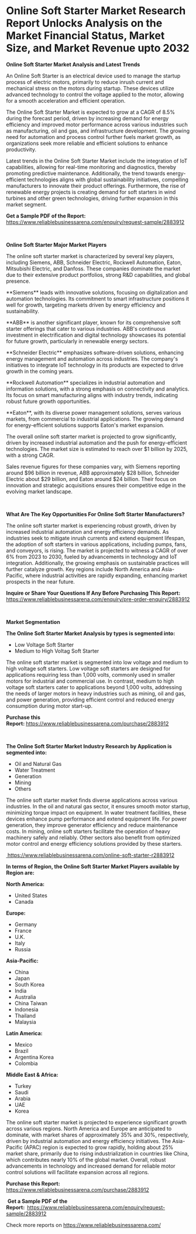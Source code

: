 <p><h1>Online Soft Starter Market Research Report Unlocks Analysis on the Market Financial Status, Market Size, and Market Revenue upto 2032</h1></p><p><strong>Online Soft Starter Market Analysis and Latest Trends</strong></p>
<p><p>An Online Soft Starter is an electrical device used to manage the startup process of electric motors, primarily to reduce inrush current and mechanical stress on the motors during startup. These devices utilize advanced technology to control the voltage applied to the motor, allowing for a smooth acceleration and efficient operation. </p><p>The Online Soft Starter Market is expected to grow at a CAGR of 8.5% during the forecast period, driven by increasing demand for energy efficiency and improved motor performance across various industries such as manufacturing, oil and gas, and infrastructure development. The growing need for automation and process control further fuels market growth, as organizations seek more reliable and efficient solutions to enhance productivity.</p><p>Latest trends in the Online Soft Starter Market include the integration of IoT capabilities, allowing for real-time monitoring and diagnostics, thereby promoting predictive maintenance. Additionally, the trend towards energy-efficient technologies aligns with global sustainability initiatives, compelling manufacturers to innovate their product offerings. Furthermore, the rise of renewable energy projects is creating demand for soft starters in wind turbines and other green technologies, driving further expansion in this market segment.</p></p>
<p><strong>Get a Sample PDF of the Report:&nbsp;</strong> <a href="https://www.reliablebusinessarena.com/enquiry/request-sample/2883912?utm_campaign=2146&utm_medium=2&utm_source=Github&utm_content=ia&utm_term=13032025&utm_id=online-soft-starter">https://www.reliablebusinessarena.com/enquiry/request-sample/2883912</a></p>
<p>&nbsp;</p>
<p><strong>Online Soft Starter Major Market Players</strong></p>
<p><p>The online soft starter market is characterized by several key players, including Siemens, ABB, Schneider Electric, Rockwell Automation, Eaton, Mitsubishi Electric, and Danfoss. These companies dominate the market due to their extensive product portfolios, strong R&D capabilities, and global presence.</p><p>**Siemens** leads with innovative solutions, focusing on digitalization and automation technologies. Its commitment to smart infrastructure positions it well for growth, targeting markets driven by energy efficiency and sustainability.</p><p>**ABB** is another significant player, known for its comprehensive soft starter offerings that cater to various industries. ABB's continuous investment in electrification and digital technology showcases its potential for future growth, particularly in renewable energy sectors.</p><p>**Schneider Electric** emphasizes software-driven solutions, enhancing energy management and automation across industries. The company's initiatives to integrate IoT technology in its products are expected to drive growth in the coming years.</p><p>**Rockwell Automation** specializes in industrial automation and information solutions, with a strong emphasis on connectivity and analytics. Its focus on smart manufacturing aligns with industry trends, indicating robust future growth opportunities.</p><p>**Eaton**, with its diverse power management solutions, serves various markets, from commercial to industrial applications. The growing demand for energy-efficient solutions supports Eaton's market expansion.</p><p>The overall online soft starter market is projected to grow significantly, driven by increased industrial automation and the push for energy-efficient technologies. The market size is estimated to reach over $1 billion by 2025, with a strong CAGR.</p><p>Sales revenue figures for these companies vary, with Siemens reporting around $96 billion in revenue, ABB approximately $28 billion, Schneider Electric about $29 billion, and Eaton around $24 billion. Their focus on innovation and strategic acquisitions ensures their competitive edge in the evolving market landscape.</p></p>
<p>&nbsp;</p>
<p><strong>What Are The Key Opportunities For Online Soft Starter Manufacturers?</strong></p>
<p><p>The online soft starter market is experiencing robust growth, driven by increased industrial automation and energy efficiency demands. As industries seek to mitigate inrush currents and extend equipment lifespan, the adoption of soft starters in various applications, including pumps, fans, and conveyors, is rising. The market is projected to witness a CAGR of over 6% from 2023 to 2030, fueled by advancements in technology and IoT integration. Additionally, the growing emphasis on sustainable practices will further catalyze growth. Key regions include North America and Asia-Pacific, where industrial activities are rapidly expanding, enhancing market prospects in the near future.</p></p>
<p><strong>Inquire or Share Your Questions If Any Before Purchasing This Report:</strong> <a href="https://www.reliablebusinessarena.com/enquiry/pre-order-enquiry/2883912?utm_campaign=2146&utm_medium=2&utm_source=Github&utm_content=ia&utm_term=13032025&utm_id=online-soft-starter">https://www.reliablebusinessarena.com/enquiry/pre-order-enquiry/2883912</a></p>
<p>&nbsp;</p>
<p><strong>Market Segmentation</strong></p>
<p><strong>The Online Soft Starter Market Analysis by types is segmented into:</strong></p>
<p><ul><li>Low Voltage Soft Starter</li><li>Medium to High Voltag Soft Starter</li></ul></p>
<p><p>The online soft starter market is segmented into low voltage and medium to high voltage soft starters. Low voltage soft starters are designed for applications requiring less than 1,000 volts, commonly used in smaller motors for industrial and commercial use. In contrast, medium to high voltage soft starters cater to applications beyond 1,000 volts, addressing the needs of larger motors in heavy industries such as mining, oil and gas, and power generation, providing efficient control and reduced energy consumption during motor start-up.</p></p>
<p><strong>Purchase this Report:&nbsp;</strong><a href="https://www.reliablebusinessarena.com/purchase/2883912?utm_campaign=2146&utm_medium=2&utm_source=Github&utm_content=ia&utm_term=13032025&utm_id=online-soft-starter">https://www.reliablebusinessarena.com/purchase/2883912</a></p>
<p>&nbsp;</p>
<p><strong>The Online Soft Starter Market Industry Research by Application is segmented into:</strong></p>
<p><ul><li>Oil and Natural Gas</li><li>Water Treatment</li><li>Generation</li><li>Mining</li><li>Others</li></ul></p>
<p><p>The online soft starter market finds diverse applications across various industries. In the oil and natural gas sector, it ensures smooth motor startup, minimizing torque impact on equipment. In water treatment facilities, these devices enhance pump performance and extend equipment life. For power generation, they improve generator efficiency and reduce maintenance costs. In mining, online soft starters facilitate the operation of heavy machinery safely and reliably. Other sectors also benefit from optimized motor control and energy efficiency solutions provided by these starters.</p></p>
<p><a href="https://www.reliablebusinessarena.com/online-soft-starter-r2883912?utm_campaign=2146&utm_medium=2&utm_source=Github&utm_content=ia&utm_term=13032025&utm_id=online-soft-starter">&nbsp;https://www.reliablebusinessarena.com/online-soft-starter-r2883912</a></p>
<p><strong>In terms of Region, the Online Soft Starter Market Players available by Region are:</strong></p>
<p>
    <p> <strong> North America: </strong>
        <ul>
            <li>United States</li>
            <li>Canada</li>
        </ul>
        </p> 
    <p> <strong> Europe: </strong>
        <ul>
            <li>Germany</li>
            <li>France</li>
            <li>U.K.</li>
            <li>Italy</li>
            <li>Russia</li>
        </ul>
        </p> 
    <p> <strong> Asia-Pacific: </strong>
        <ul>
            <li>China</li>
            <li>Japan</li>
            <li>South Korea</li>
            <li>India</li>
            <li>Australia</li>
            <li>China Taiwan</li>
            <li>Indonesia</li>
            <li>Thailand</li>
            <li>Malaysia</li>
        </ul>
        </p> 
    <p> <strong> Latin America: </strong>
        <ul>
            <li>Mexico</li>
            <li>Brazil</li>
            <li>Argentina Korea</li>
            <li>Colombia</li>
        </ul>
        </p> 
    <p> <strong> Middle East & Africa: </strong>
        <ul>
            <li>Turkey</li>
            <li>Saudi</li>
            <li>Arabia</li>
            <li>UAE</li>
            <li>Korea</li>
        </ul>
    </p>
    </p>
<p><p>The online soft starter market is projected to experience significant growth across various regions. North America and Europe are anticipated to dominate, with market shares of approximately 35% and 30%, respectively, driven by industrial automation and energy efficiency initiatives. The Asia-Pacific (APAC) region is expected to grow rapidly, holding about 25% market share, primarily due to rising industrialization in countries like China, which contributes nearly 10% of the global market. Overall, robust advancements in technology and increased demand for reliable motor control solutions will facilitate expansion across all regions.</p></p>
<p><strong>Purchase this Report: </strong><a href="https://www.reliablebusinessarena.com/purchase/2883912?utm_campaign=2146&utm_medium=2&utm_source=Github&utm_content=ia&utm_term=13032025&utm_id=online-soft-starter">https://www.reliablebusinessarena.com/purchase/2883912</a></p>
<p>&nbsp;<strong>Get a Sample PDF of the Report:&nbsp;&nbsp;</strong><a href="https://www.reliablebusinessarena.com/enquiry/request-sample/2883912?utm_campaign=2146&utm_medium=2&utm_source=Github&utm_content=ia&utm_term=13032025&utm_id=online-soft-starter">https://www.reliablebusinessarena.com/enquiry/request-sample/2883912</a></p>
<p><strong></strong></p>
<p>Check more reports on <a href="https://www.reliablebusinessarena.com/?utm_campaign=2146&utm_medium=2&utm_source=Github&utm_content=ia&utm_term=13032025&utm_id=online-soft-starter">https://www.reliablebusinessarena.com/</a></p>